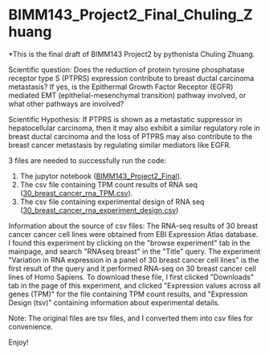 # BIMM143_Project2_Final_Chuling_Zhuang
*This is the final draft of BIMM143 Project2 by pythonista Chuling Zhuang.

Scientific question: Does the reduction of protein tyrosine phosphatase receptor type S (PTPRS) expression contribute to breast ductal carcinoma metastasis? If yes, is the Epithermal Growth Factor Receptor (EGFR) mediated EMT (epithelial-mesenchymal transition) pathway involved, or what other pathways are involved?  

Scientific Hypothesis: If PTPRS is shown as a metastatic suppressor in hepatocellular carcinoma, then it may also exhibit a similar regulatory role in breast ductal carcinoma and the loss of PTPRS may also contribute to the breast cancer metastasis by regulating similar mediators like EGFR.

3 files are needed to successfully run the code:

1) The jupytor notebook ([BIMM143_Project2_Final](https://github.com/ChulingZhuang/BIMM143_Project2_Final/blob/main/BIMM143_Project2_final.ipynb)).
2) The csv file containing TPM count results of RNA seq ([30_breast_cancer_rna_TPM.csv](https://github.com/ChulingZhuang/BIMM143_Project2_Final/blob/main/30_breast_cancer_rna_TPM.csv)).
3) The csv file containing experimental design of RNA seq ([30_breast_cancer_rna_experiment_design.csv](https://github.com/ChulingZhuang/BIMM143_Project2_Final/blob/main/30_breast_cancer_rna_experiment_design.csv))

Information about the source of csv files:
    The RNA-seq results of 30 breast cancer cancer cell lines were obtained from EBI Expression Atlas database. I found this experiment by clicking on the "browse experiment" tab in the mainpage, and search "RNAseq breast" in the "Title" query. The experiment "Variation in RNA expression in a panel of 30 breast cancer cell lines" is the first result of the query and it performed RNA-seq on 30 breast cancer cell lines of Homo Sapiens. To download these file, I first clicked "Downloads" tab in the page of this experiment, and clicked "Expression values across all genes (TPM)" for the file containing TPM count results, and "Expression Design (tsv)" containing information about experimental details. 
    
Note: The original files are tsv files, and I converted them into csv files for convenience.

    
Enjoy!
